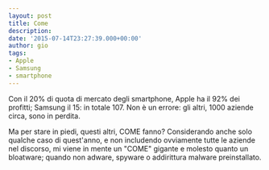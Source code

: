 ```yaml
---
layout: post
title: Come
description: 
date: '2015-07-14T23:27:39.000+00:00'
author: gio
tags:
- Apple
- Samsung
- smartphone
---
```

Con il 20% di quota di mercato degli smartphone, Apple ha il 92% dei profitti; Samsung il 15: in totale 107. Non è un errore: gli altri, 1000 aziende circa, sono in perdita.

Ma per stare in piedi, questi altri, COME fanno? Considerando anche solo qualche caso di quest'anno, e non includendo ovviamente tutte le aziende nel discorso, mi viene in mente un "COME" gigante e molesto quanto un bloatware; quando non adware, spyware o addirittura malware preinstallato.
